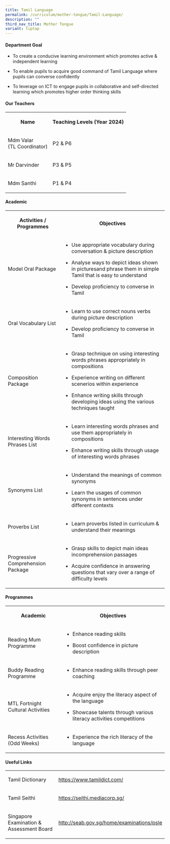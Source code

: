 ```yaml
---
title: Tamil Language
permalink: /curriculum/mother-tongue/Tamil-Language/
description: ""
third_nav_title: Mother Tongue
variant: tiptap
---
```

<h4>Department Goal</h4>
<ul data-tight="true" class="tight">
<li>
<p>To create a conducive learning environment which promotes active &amp;
independent learning</p>
</li>
<li>
<p>To enable pupils to acquire good command of Tamil Language where pupils
can converse confidently</p>
</li>
<li>
<p>To leverage on ICT to engage pupils in collaborative and self-directed
learning which promotes higher order thinking skills</p>
</li>
</ul>
<h4>Our Teachers</h4>
<table style="minWidth: 50px">
<colgroup>
<col>
<col>
</colgroup>
<tbody>
<tr>
<th rowspan="1" colspan="1">
<p>Name</p>
</th>
<th rowspan="1" colspan="1">
<p>Teaching Levels (Year 2024)</p>
</th>
</tr>
<tr>
<td rowspan="1" colspan="1">
<p>Mdm Valar
<br>(TL Coordinator)</p>
</td>
<td rowspan="1" colspan="1">
<p>P2 &amp; P6</p>
</td>
</tr>
<tr>
<td rowspan="1" colspan="1">
<p>Mr Darvinder</p>
</td>
<td rowspan="1" colspan="1">
<p>P3 &amp; P5</p>
</td>
</tr>
<tr>
<td rowspan="1" colspan="1">
<p>Mdm Santhi</p>
</td>
<td rowspan="1" colspan="1">
<p>P1 &amp; P4</p>
</td>
</tr>
</tbody>
</table>
<h4>Academic</h4>
<table style="minWidth: 50px">
<colgroup>
<col>
<col>
</colgroup>
<tbody>
<tr>
<th rowspan="1" colspan="1">
<p>Activities / Programmes</p>
</th>
<th rowspan="1" colspan="1">
<p>Objectives</p>
</th>
</tr>
<tr>
<td rowspan="1" colspan="1">
<p>Model Oral Package</p>
</td>
<td rowspan="1" colspan="1">
<ul data-tight="true" class="tight">
<li>
<p>Use appropriate vocabulary during conversation &amp; picture description</p>
</li>
<li>
<p>Analyse ways to depict ideas shown in picturesand phrase them in simple
Tamil that is easy to understand</p>
</li>
<li>
<p>Develop proficiency to converse in Tamil</p>
</li>
</ul>
</td>
</tr>
<tr>
<td rowspan="1" colspan="1">
<p>Oral Vocabulary List</p>
</td>
<td rowspan="1" colspan="1">
<ul data-tight="true" class="tight">
<li>
<p>Learn to use correct nouns verbs during picture description</p>
</li>
<li>
<p>Develop proficiency to converse in Tamil</p>
</li>
</ul>
</td>
</tr>
<tr>
<td rowspan="1" colspan="1">
<p>Composition Package</p>
</td>
<td rowspan="1" colspan="1">
<ul data-tight="true" class="tight">
<li>
<p>Grasp technique on using interesting words phrases appropriately in compositions</p>
</li>
<li>
<p>Experience writing on different scenerios within experience</p>
</li>
<li>
<p>Enhance writing skills through developing ideas using the various techniques
taught</p>
</li>
</ul>
</td>
</tr>
<tr>
<td rowspan="1" colspan="1">
<p>Interesting Words Phrases List</p>
</td>
<td rowspan="1" colspan="1">
<ul data-tight="true" class="tight">
<li>
<p>Learn interesting words phrases and use them appropriately in compositions</p>
</li>
<li>
<p>Enhance writing skills through usage of interesting words phrases</p>
</li>
</ul>
</td>
</tr>
<tr>
<td rowspan="1" colspan="1">
<p>Synonyms List</p>
</td>
<td rowspan="1" colspan="1">
<ul data-tight="true" class="tight">
<li>
<p>Understand the meanings of common synonyms</p>
</li>
<li>
<p>Learn the usages of common synonyms in sentences under different contexts</p>
</li>
</ul>
</td>
</tr>
<tr>
<td rowspan="1" colspan="1">
<p>Proverbs List</p>
</td>
<td rowspan="1" colspan="1">
<ul data-tight="true" class="tight">
<li>
<p>Learn proverbs listed in curriculum &amp; understand their meanings</p>
</li>
</ul>
</td>
</tr>
<tr>
<td rowspan="1" colspan="1">
<p>Progressive Comprehension Package</p>
</td>
<td rowspan="1" colspan="1">
<ul data-tight="true" class="tight">
<li>
<p>Grasp skills to depict main ideas incomprehension passages</p>
</li>
<li>
<p>Acquire confidence in answering questions that vary over a range of difficulty
levels</p>
</li>
</ul>
</td>
</tr>
</tbody>
</table>
<h4>Programmes</h4>
<table style="minWidth: 50px">
<colgroup>
<col>
<col>
</colgroup>
<tbody>
<tr>
<th rowspan="1" colspan="1">
<p>Academic</p>
</th>
<th rowspan="1" colspan="1">
<p>Objectives</p>
</th>
</tr>
<tr>
<td rowspan="1" colspan="1">
<p>Reading Mum Programme</p>
</td>
<td rowspan="1" colspan="1">
<ul data-tight="true" class="tight">
<li>
<p>Enhance reading skills</p>
</li>
<li>
<p>Boost confidence in picture description</p>
</li>
</ul>
</td>
</tr>
<tr>
<td rowspan="1" colspan="1">
<p>Buddy Reading Programme</p>
</td>
<td rowspan="1" colspan="1">
<ul data-tight="true" class="tight">
<li>
<p>Enhance reading skills through peer coaching</p>
</li>
</ul>
</td>
</tr>
<tr>
<td rowspan="1" colspan="1">
<p>MTL Fortnight Cultural Activities</p>
</td>
<td rowspan="1" colspan="1">
<ul data-tight="true" class="tight">
<li>
<p>Acquire enjoy the literacy aspect of the language</p>
</li>
<li>
<p>Showcase talents through various literacy activities competitions</p>
</li>
</ul>
</td>
</tr>
<tr>
<td rowspan="1" colspan="1">
<p>Recess Activities
<br>(Odd Weeks)</p>
</td>
<td rowspan="1" colspan="1">
<ul data-tight="true" class="tight">
<li>
<p>Experience the rich literacy of the language</p>
</li>
</ul>
</td>
</tr>
</tbody>
</table>
<h4>Useful Links</h4>
<table style="minWidth: 50px">
<colgroup>
<col>
<col>
</colgroup>
<tbody>
<tr>
<td rowspan="1" colspan="1">
<p>Tamil Dictionary</p>
</td>
<td rowspan="1" colspan="1">
<p><a href="https://www.tamildict.com/)" rel="noopener noreferrer nofollow" target="_blank">https://www.tamildict.com/</a>
</p>
</td>
</tr>
<tr>
<td rowspan="1" colspan="1">
<p>Tamil Seithi</p>
</td>
<td rowspan="1" colspan="1">
<p><a href="=https://seithi.mediacorp.sg/" rel="noopener noreferrer nofollow" target="_blank">https://seithi.mediacorp.sg/</a>
</p>
</td>
</tr>
<tr>
<td rowspan="1" colspan="1">
<p>Singapore Examination &amp; Assessment Board</p>
</td>
<td rowspan="1" colspan="1">
<p><a href="http://seab.gov.sg/home/examinations/psle" rel="noopener noreferrer nofollow" target="_blank">http://seab.gov.sg/home/examinations/psle</a>
</p>
</td>
</tr>
</tbody>
</table>
<p></p>